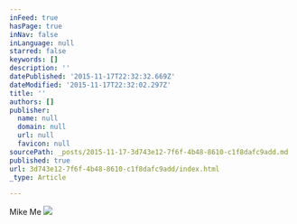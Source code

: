 ```yaml
---
inFeed: true
hasPage: true
inNav: false
inLanguage: null
starred: false
keywords: []
description: ''
datePublished: '2015-11-17T22:32:32.669Z'
dateModified: '2015-11-17T22:32:02.297Z'
title: ''
authors: []
publisher:
  name: null
  domain: null
  url: null
  favicon: null
sourcePath: _posts/2015-11-17-3d743e12-7f6f-4b48-8610-c1f8dafc9add.md
published: true
url: 3d743e12-7f6f-4b48-8610-c1f8dafc9add/index.html
_type: Article

---
```

Mike Me
![](https://the-grid-user-content.s3-us-west-2.amazonaws.com/b8827b04-519c-4d04-9f71-da66bf72f1ca.jpg)